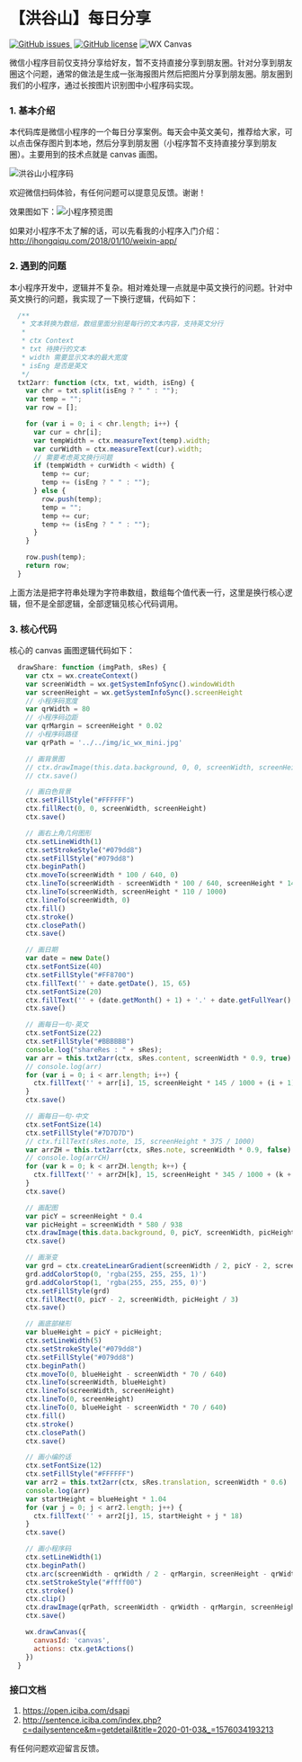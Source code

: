 # 【洪谷山】每日分享

[![GitHub issues](https://img.shields.io/github/issues/jingle1267/HelloCodeDev.svg) ](https://github.com/jingle1267/HelloCodeDev/issues)&nbsp;[![GitHub license](https://img.shields.io/github/license/jingle1267/HelloCodeDev.svg)](https://github.com/jingle1267/HelloCodeDev/blob/master/LICENSE)&nbsp;![WX Canvas](https://img.shields.io/badge/wx-canvas-green.svg)

微信小程序目前仅支持分享给好友，暂不支持直接分享到朋友圈。针对分享到朋友圈这个问题，通常的做法是生成一张海报图片然后把图片分享到朋友圈。朋友圈到我们的小程序，通过长按图片识别图中小程序码实现。

### 1. 基本介绍

本代码库是微信小程序的一个每日分享案例。每天会中英文美句，推荐给大家，可以点击保存图片到本地，然后分享到朋友圈（小程序暂不支持直接分享到朋友圈）。主要用到的技术点就是 canvas 画图。

![洪谷山小程序码](doc/gh_4d67d640e67d_430.jpg)

欢迎微信扫码体验，有任何问题可以提意见反馈。谢谢！

效果图如下：![小程序预览图](doc/preview20181117.jpeg)

如果对小程序不太了解的话，可以先看我的小程序入门介绍：http://ihongqiqu.com/2018/01/10/weixin-app/

### 2. 遇到的问题

本小程序开发中，逻辑并不复杂。相对难处理一点就是中英文换行的问题。针对中英文换行的问题，我实现了一下换行逻辑，代码如下：

```javascript
  /**
   * 文本转换为数组，数组里面分别是每行的文本内容，支持英文分行
   * 
   * ctx Context
   * txt 待换行的文本
   * width 需要显示文本的最大宽度
   * isEng 是否是英文
   */
  txt2arr: function (ctx, txt, width, isEng) {
    var chr = txt.split(isEng ? " " : "");
    var temp = "";
    var row = [];

    for (var i = 0; i < chr.length; i++) {
      var cur = chr[i];
      var tempWidth = ctx.measureText(temp).width;
      var curWidth = ctx.measureText(cur).width;
      // 需要考虑英文换行问题
      if (tempWidth + curWidth < width) {
        temp += cur;
        temp += (isEng ? " " : "");
      } else {
        row.push(temp);
        temp = "";
        temp += cur;
        temp += (isEng ? " " : "");
      }
    }

    row.push(temp);
    return row;
  }
```

上面方法是把字符串处理为字符串数组，数组每个值代表一行，这里是换行核心逻辑，但不是全部逻辑，全部逻辑见核心代码调用。

### 3. 核心代码

核心的 canvas 画图逻辑代码如下：

```javascript
  drawShare: function (imgPath, sRes) {
    var ctx = wx.createContext()
    var screenWidth = wx.getSystemInfoSync().windowWidth
    var screenHeight = wx.getSystemInfoSync().screenHeight
    // 小程序码宽度
    var qrWidth = 80
    // 小程序码边距
    var qrMargin = screenHeight * 0.02
    // 小程序码路径
    var qrPath = '../../img/ic_wx_mini.jpg'

    // 画背景图
    // ctx.drawImage(this.data.background, 0, 0, screenWidth, screenHeight - 30)
    // ctx.save()

    // 画白色背景
    ctx.setFillStyle("#FFFFFF")
    ctx.fillRect(0, 0, screenWidth, screenHeight)
    ctx.save()

    // 画右上角几何图形
    ctx.setLineWidth(1)
    ctx.setStrokeStyle("#079dd8")
    ctx.setFillStyle("#079dd8")
    ctx.beginPath()
    ctx.moveTo(screenWidth * 100 / 640, 0)
    ctx.lineTo(screenWidth - screenWidth * 100 / 640, screenHeight * 140 / 1000)
    ctx.lineTo(screenWidth, screenHeight * 110 / 1000)
    ctx.lineTo(screenWidth, 0)
    ctx.fill()
    ctx.stroke()
    ctx.closePath()
    ctx.save()

    // 画日期
    var date = new Date()
    ctx.setFontSize(40)
    ctx.setFillStyle("#FF8700")
    ctx.fillText('' + date.getDate(), 15, 65)
    ctx.setFontSize(20)
    ctx.fillText('' + (date.getMonth() + 1) + '.' + date.getFullYear(), 70, 65)
    ctx.save()

    // 画每日一句-英文
    ctx.setFontSize(22)
    ctx.setFillStyle("#BBBBBB")
    console.log("shareRes : " + sRes);
    var arr = this.txt2arr(ctx, sRes.content, screenWidth * 0.9, true)
    // console.log(arr)
    for (var i = 0; i < arr.length; i++) {
      ctx.fillText('' + arr[i], 15, screenHeight * 145 / 1000 + (i + 1) * 24)
    }
    ctx.save()

    // 画每日一句-中文
    ctx.setFontSize(14)
    ctx.setFillStyle("#7D7D7D")
    // ctx.fillText(sRes.note, 15, screenHeight * 375 / 1000)
    var arrZH = this.txt2arr(ctx, sRes.note, screenWidth * 0.9, false)
    // console.log(arrCH)
    for (var k = 0; k < arrZH.length; k++) {
      ctx.fillText('' + arrZH[k], 15, screenHeight * 345 / 1000 + (k + 1) * 16)
    }
    ctx.save()

    // 画配图
    var picY = screenHeight * 0.4
    var picHeight = screenWidth * 580 / 938
    ctx.drawImage(this.data.background, 0, picY, screenWidth, picHeight)
    ctx.save()

    // 画渐变
    var grd = ctx.createLinearGradient(screenWidth / 2, picY - 2, screenWidth / 2, picY * 1.3);
    grd.addColorStop(0, 'rgba(255, 255, 255, 1)')
    grd.addColorStop(1, 'rgba(255, 255, 255, 0)')
    ctx.setFillStyle(grd)
    ctx.fillRect(0, picY - 2, screenWidth, picHeight / 3)
    ctx.save()

    // 画底部梯形
    var blueHeight = picY + picHeight;
    ctx.setLineWidth(5)
    ctx.setStrokeStyle("#079dd8")
    ctx.setFillStyle("#079dd8")
    ctx.beginPath()
    ctx.moveTo(0, blueHeight - screenWidth * 70 / 640)
    ctx.lineTo(screenWidth, blueHeight)
    ctx.lineTo(screenWidth, screenHeight)
    ctx.lineTo(0, screenHeight)
    ctx.lineTo(0, blueHeight - screenWidth * 70 / 640)
    ctx.fill()
    ctx.stroke()
    ctx.closePath()
    ctx.save()

    // 画小编的话
    ctx.setFontSize(12)
    ctx.setFillStyle("#FFFFFF")
    var arr2 = this.txt2arr(ctx, sRes.translation, screenWidth * 0.6)
    console.log(arr)
    var startHeight = blueHeight * 1.04
    for (var j = 0; j < arr2.length; j++) {
      ctx.fillText('' + arr2[j], 15, startHeight + j * 18)
    }
    ctx.save()

    // 画小程序码
    ctx.setLineWidth(1)
    ctx.beginPath()
    ctx.arc(screenWidth - qrWidth / 2 - qrMargin, screenHeight - qrWidth / 2 - qrMargin, qrWidth / 2, 0, 2 * Math.PI)
    ctx.setStrokeStyle("#ffff00")
    ctx.stroke()
    ctx.clip()
    ctx.drawImage(qrPath, screenWidth - qrWidth - qrMargin, screenHeight - qrWidth - qrMargin, qrWidth, qrWidth)
    ctx.save()

    wx.drawCanvas({
      canvasId: 'canvas',
      actions: ctx.getActions()
    })
  }
```

### 接口文档

1. https://open.iciba.com/dsapi
2. http://sentence.iciba.com/index.php?c=dailysentence&m=getdetail&title=2020-01-03&_=1576034193213


有任何问题欢迎留言反馈。
